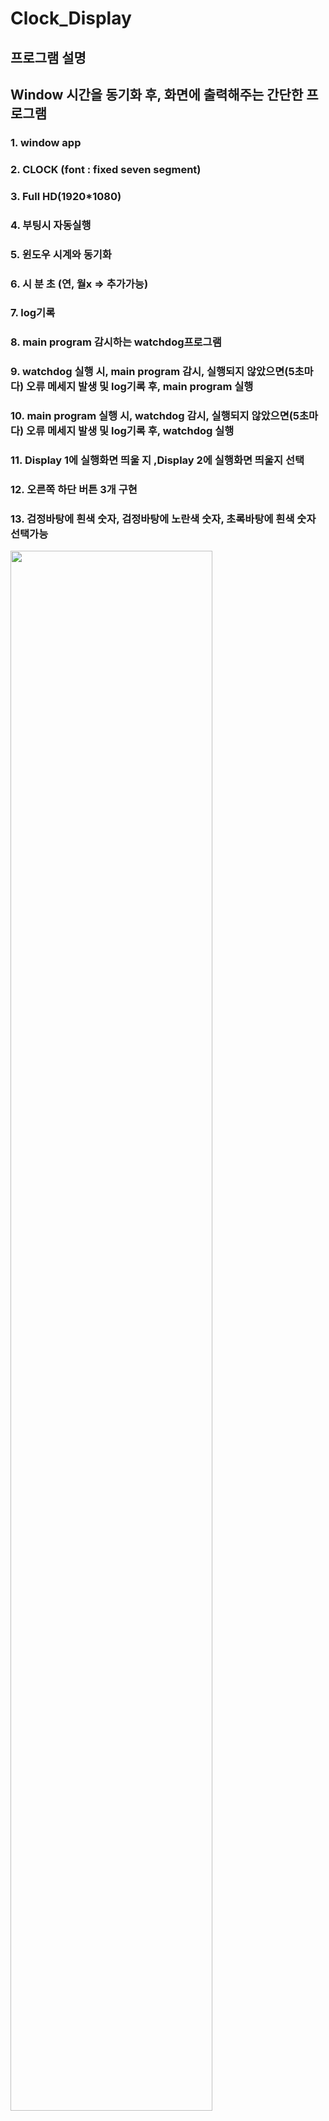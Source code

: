 # Clock_Display

## 프로그램 설명
## Window 시간을 동기화 후, 화면에 출력해주는 간단한 프로그램
### 1. window app
### 2. CLOCK (font : fixed seven segment)
### 3. Full HD(1920*1080)
### 4. 부팅시 자동실행
### 5. 윈도우 시계와 동기화
### 6. 시 분 초 (연, 월x => 추가가능)
### 7. log기록
### 8. main program 감시하는 watchdog프로그램
### 9. watchdog 실행 시, main program 감시, 실행되지 않았으면(5초마다) 오류 메세지 발생 및 log기록 후, main program 실행
### 10. main program 실행 시, watchdog 감시, 실행되지 않았으면(5초마다) 오류 메세지 발생 및 log기록 후, watchdog 실행
### 11. Display 1에 실행화면 띄울 지 ,Display 2에 실행화면 띄울지 선택
### 12. 오른쪽 하단 버튼 3개 구현
### 13. 검정바탕에 흰색 숫자, 검정바탕에 노란색 숫자, 초록바탕에 흰색 숫자 선택가능

<img width="80%" src="https://github.com/kwonseongjae/Clock_Display/assets/18046794/c0392295-dbf6-4155-b0ae-c880c0f09ebc)"/>

## 프로그램 실행순서
#### 1. git clone
#### 2. 경로는 C드라이브 최상단 고정, C:/Clock_Display
#### 3. exe파일로 실행되게끔 설정해놨지만, 용량문제로 py파일을 직접 exe파일로 변환해서 사용해야합니다
#### 4. 자신이 디스플레이를 모니터1에 띄울 시 C:/ClockDisplay에 main2,sub1폴더 생성 , 모니터2에 띄울건지 main1,sub1폴더 생성
#### 5. win + r cmd창 실행 후 cd C:/Clock_Display 명령어 실행
#### 6-1. 디스플레이1에 띄울 시 , pyinstaller --onefile --noconsole --add-data "C:/Clock_Display/DSEG7Classic-Bold.ttf;." clock_reverse.py 실행 후 clock_reverse.exe파일 생성, 
####    pyinstaller --onefile --noconsole --add-data "C:/Clock_Display/DSEG7Classic-Bold.ttf;." watchdog_reverse.py 실행 후 watchdog_reverse.exe 파일 생성
####    dist폴더 안에 2개의 exe파일을 main2,sub1폴더 안으로 복사/붙여넣기 후, watchdog_reverse.exe 실행
#### 6-2.  디스플레이2에 띄울 시 , pyinstaller --onefile --noconsole --add-data "C:/Clock_Display/DSEG7Classic-Bold.ttf;." clock.py 실행 후 clock.exe파일 생성, 
####    pyinstaller --onefile --noconsole --add-data "C:/Clock_Display/DSEG7Classic-Bold.ttf;." watchdog.py 실행 후 watchdog.exe 파일 생성
####    dist폴더 안에 2개의 exe파일을 main1,sub2폴더 안으로 복사/붙여넣기 후, watchdog.exe 실행

## 주의사항
### clock.exe와 clock_reverse.exe 실행 시 종료하고 싶으면 esc로 종료 가능, 하지만 watchdog프로그램이 실행 중이기 때문에 5초 후 다시 켜집니다.
### watchdog.exe와 clock.exe 프로세스 2개를 종료해야지만 프로그램 종료됨.
### window실행시 자동 실행 하려면 win + r 입력, shell:startup 입력 후에 시작프로그램폴더 안에 watchdog.exe폴더 옮겨두면 재시작 시 자동실행 


## 2024/07-02 업데이트
### 기존 FHD -> 해상도 변경에 따른 자동 동기화
### 해상도에 맞춤 font size 변경
### 해상도 변경시 변경된 해상도와 font size 출력
